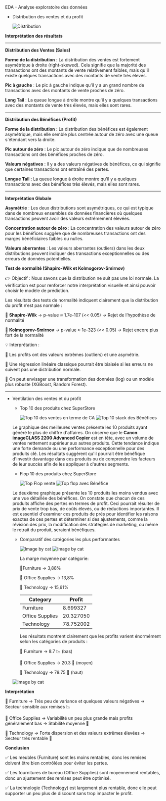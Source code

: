  EDA - Analyse exploratoire des données

- Distribution des ventes et du profit
 
    ![Distribution](Picture%20for%20README/Distrib%20Xales.png)
    

**Interprétation des résultats**

---

**Distribution des Ventes (Sales)**

**Forme de la distribution** : La distribution des ventes est fortement asymétrique à droite (right-skewed). Cela signifie que la majorité des transactions ont des montants de vente relativement faibles, mais qu'il existe quelques transactions avec des montants de vente très élevés.

**Pic à gauche** : Le pic à gauche indique qu'il y a un grand nombre de transactions avec des montants de vente proches de zéro.

**Long Tail** : La queue longue à droite montre qu'il y a quelques transactions avec des montants de vente très élevés, mais elles sont rares.

---

**Distribution des Bénéfices (Profit)**

**Forme de la distribution** : La distribution des bénéfices est également asymétrique, mais elle semble plus centrée autour de zéro avec une queue s'étendant vers la droite.

**Pic autour de zéro** : Le pic autour de zéro indique que de nombreuses transactions ont des bénéfices proches de zéro.

**Valeurs négatives** : Il y a des valeurs négatives de bénéfices, ce qui signifie que certaines transactions ont entraîné des pertes.

**Longue Tail** : La queue longue à droite montre qu'il y a quelques transactions avec des bénéfices très élevés, mais elles sont rares.

---

**Interprétation Globale**

**Asymétrie** : Les deux distributions sont asymétriques, ce qui est typique dans de nombreux ensembles de données financières où quelques transactions peuvent avoir des valeurs extrêmement élevées.

**Concentration autour de zéro** : La concentration des valeurs autour de zéro pour les bénéfices suggère que de nombreuses transactions ont des marges bénéficiaires faibles ou nulles.

**Valeurs aberrantes** : Les valeurs aberrantes (outliers) dans les deux distributions peuvent indiquer des transactions exceptionnelles ou des erreurs de données potentielles.

**Test de normalité (Shapiro-Wilk et Kolmogorov-Smirnov)**

👉 Objectif : Nous savons que la distribution ne suit pas une loi normale. La vérification est pour renforcer notre interprétation visuelle et ainsi pouvoir choisir le modèle de prédiction.

Les résultats des tests de normalité indiquent clairement que la distribution du profit n’est pas normale :

📌 **Shapiro-Wilk** → p-value ≈ 1.7e-107 (<< 0.05) → Rejet de l’hypothèse de normalité

📌 **Kolmogorov-Smirnov** → p-value ≈ 1e-323 (<< 0.05) → Rejet encore plus fort de la normalité

💡 Interprétation : 

🔹 Les profits ont des valeurs extrêmes (outliers) et une asymétrie.

🔹 Une régression linéaire classique pourrait être biaisée si les erreurs ne suivent pas une distribution normale.

🔹 On peut envisager une transformation des données (log) ou un modèle plus robuste (XGBoost, Random Forest).






--------------------------------------------------------------------------------------------------------------------------------
- Ventilation des ventes et du profit
  - Top 10 des produits chez SuperStore
    
    ![Top 10 des ventes en terme de CA](Picture%20for%20README/Top%2010%20ventes.png)
    ![Top 10 stack des Bénéfices](Picture%20for%20README/Top%2010%20stack%20Benef.png)

  Le graphique des meilleures ventes présente les 10 produits ayant généré le plus de chiffre d'affaires. On observe que le **Canon imageCLASS 2200 Advanced Copier** est en tête, avec un volume de ventes nettement supérieur aux autres produits. Cette tendance indique une forte demande ou une performance exceptionnelle pour des produits clé. Les résultats suggèrent qu'il pourrait être bénéfique d'investir davantage dans ces produits ou de comprendre les facteurs de leur succès afin de les appliquer à d'autres segments.
  
    - Flop 10 des produits chez SuperStore
     
      ![Top Flop vente](Picture%20for%20README/Top%20Flop%20vente.png)
      ![Top flop avec Bénéfice](Picture%20for%20README/Top%20flop%20avec%20Benef.png)

  Le deuxième graphique présente les 10 produits les moins vendus avec une vue détaillée des bénéfices. On constate que chacun de ces produits affiche des pertes en termes de profit. Ceci pourrait résulter de prix de vente trop bas, de coûts élevés, ou de réductions importantes. Il est essentiel d'examiner ces produits de près pour identifier les raisons exactes de ces pertes et déterminer si des ajustements, comme la révision des prix, la modification des stratégies de marketing, ou même le retrait du produit, seraient bénéfiques.

    - Comparatif des catégories les plus performantes
       
        ![Image by cat](Picture%20for%20README/by%20cat.png)
        ![Image by cat](Picture%20for%20README/marge%20by%20cat.png)       
      
      La marge moyenne par catégorie:
 
      📌Furniture → 3,88%

      📌 Office Supplies → 13,8%

      📌 Technology → 15,61%


      | **Category** | **Profit** |
      | --- | --- |
      | Furniture | 8.699327 |
      | Office Supplies | 20.327050 |
      | Technology | 78.752002 |

      Les résultats montrent clairement que les profits varient énormément selon les catégories de produits :

      📌 Furniture → 8.7 📉 (bas)

      📌 Office Supplies → 20.3 🔄 (moyen)

      📌 Technology → 78.75 🚀 (haut)

   ![Image by cat](Picture%20for%20README/rep%20mar.png)       


**Interprétation**

   📌 Furniture → Très peu de variance et quelques valeurs négatives → Secteur sensible aux remises 📉

   📌 Office Supplies → Variabilité un peu plus grande mais profits généralement bas → Stabilité moyenne 🔄

   📌 Technology → Forte dispersion et des valeurs extrêmes élevées → Secteur très rentable 🚀

**Conclusion**

   ✅ Les meubles (Furniture) sont les moins rentables, donc les remises doivent être bien contrôlées pour éviter les pertes.

   ✅ Les fournitures de bureau (Office Supplies) sont moyennement rentables, donc un ajustement des remises peut être optimisé.

   ✅ La technologie (Technology) est largement plus rentable, donc elle peut supporter un peu plus de discount sans trop impacter le profit.


